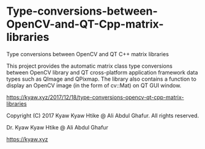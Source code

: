 # Type-conversions-between-OpenCV-and-QT-Cpp-matrix-libraries
Type conversions between OpenCV and QT C++ matrix libraries

This project provides the automatic matrix class type conversions between OpenCV library and QT cross-platform application framework data types such as QImage and QPixmap. The library also contains a function to display an OpenCV image (in the form of cv::Mat) on QT GUI window.

https://kyaw.xyz/2017/12/18/type-conversions-opencv-qt-cpp-matrix-libraries

Copyright (C) 2017 Kyaw Kyaw Htike @ Ali Abdul Ghafur. All rights reserved.



Dr. Kyaw Kyaw Htike @ Ali Abdul Ghafur



https://kyaw.xyz
